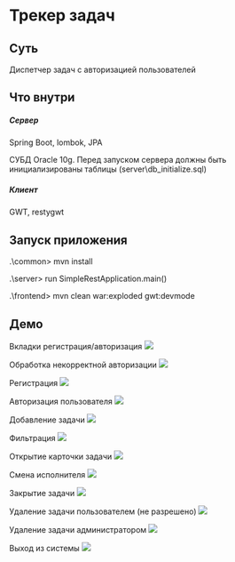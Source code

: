 # Трекер задач

## Суть
Диспетчер задач с авторизацией пользователей

## Что внутри
##### Сервер
Spring Boot, lombok, JPA

СУБД Oracle 10g. Перед запуском сервера должны быть инициализированы таблицы (server\db_initialize.sql)

##### Клиент
GWT, restygwt

## Запуск приложения
.\common> mvn install

.\server> run SimpleRestApplication.main()

.\frontend> mvn clean war:exploded gwt:devmode

## Демо
Вкладки регистрация/авторизация
![](demo\login_sign_up.gif)

Обработка некорректной авторизации
![](demo\incorrect_login_pass.gif)

Регистрация
![](demo\sign_up_success.gif)

Авторизация пользователя
![](demo\login_success.gif)

Добавление задачи
![](demo\add_task.gif)

Фильтрация
![](demo\filter.gif)

Открытие карточки задачи
![](demo\open_task.gif)

Смена исполнителя
![](demo\change_executor.gif)

Закрытие задачи
![](demo\close_task.gif)

Удаление задачи пользователем (не разрешено)
![](demo\delete_by_user.gif)

Удаление задачи администратором
![](demo\delete_by_admin.gif)

Выход из системы
![](demo\xit.gif)